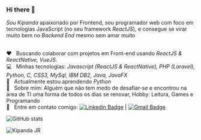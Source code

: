 ### Hi there 👋

<!--
**KipandaJr/kipandajr** is a ✨ _special_ ✨ repository because its `README.md` (this file) appears on your GitHub profile.

Here are some ideas to get you started:

- 🔭 I’m currently working on ...
- 🌱 I’m currently learning ...
- 👯 I’m looking to collaborate on ...
- 🤔 I’m looking for help with ...
- 💬 Ask me about ...
- 📫 How to reach me: ...
- 😄 Pronouns: ...
- ⚡ Fun fact: ...
-->

*Sou Kipanda* apaixonado por Frontend, sou programador web com foco em tecnologias JavaScript (no seu framework *ReactJS*), e consegue se virar muito bem no *Backend End* mesmo sem amar muito

 <br/> :heart: &nbsp; Buscando colaborar com projetos em Front-end usando *ReactJS & ReactNative, VueJS*.
 <br/> :computer: &nbsp; Minhas tecnologias: *Javascript (ReactJS & ReactNative), PHP (Laravel), Python, C, CSS3, MySql, IBM DB2, Java, JavaFX* 
 <br/> :book: &nbsp; Actualmente estou aprendendo *Python*
 <br/> 💬  &nbsp; Sobre mim: Alguém que não tem medo de desafiar-se e encontrou na área de TI uma forma de todos os dias se renovar, Hobby: Leitura, Games e Programando
 <br/> :email: &nbsp; Entre em contato comigo: [![Linkedin Badge](https://img.shields.io/badge/-kipanda-cardoso-blue?style=flat-square&logo=Linkedin&logoColor=white&link=https://www.linkedin.com/in/kipanda-cardoso/)](https://www.linkedin.com/in/kipanda-cardoso/) 
| 
[![Gmail Badge](https://img.shields.io/badge/-antoniokipandacardoso@gmail.com-c14438?style=flat-square&logo=Gmail&logoColor=white&link=mailto:antoniokipandacardoso@gmail.com)](mailto:antoniokipandacardoso@gmail.com)

![GitHub stats](https://github-readme-stats.vercel.app/api?username=kipandajr&show_icons=true&theme=graywhite)

<img align="left" src="https://github-readme-stats.vercel.app/api/top-langs/?username=kipandajr&layout=compact&hide=html" alt="Kipanda JR" />
